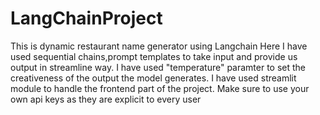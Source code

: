# LangChainProject
This is dynamic restaurant name generator using Langchain
Here I have used sequential chains,prompt templates to take input and provide us output in streamline way.
I have used "temperature" paramter to set the creativeness of the output the model generates.
I have used streamlit module to handle the frontend part of the project.
Make sure to use your own api keys as they are explicit to every user
